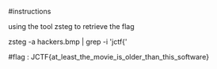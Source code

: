 #instructions 

using the tool zsteg to retrieve the flag

zsteg -a hackers.bmp | grep -i 'jctf{'

#flag : JCTF{at_least_the_movie_is_older_than_this_software}